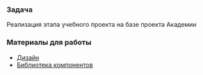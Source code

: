 ### Задача
Реализация этапа учебного проекта на базе проекта Академии

### Материалы для работы
- [Дизайн](https://www.figma.com/file/SHoss54mn2SZLnI0e3OiJj/Practice?type=design&node-id=2034-1318)
- [Библиотека компонентов](https://github.com/atls/hyperion)
